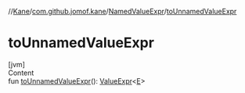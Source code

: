 //[Kane](../../index.md)/[com.github.jomof.kane](../index.md)/[NamedValueExpr](index.md)/[toUnnamedValueExpr](to-unnamed-value-expr.md)



# toUnnamedValueExpr  
[jvm]  
Content  
fun [toUnnamedValueExpr](to-unnamed-value-expr.md)(): [ValueExpr](../-value-expr/index.md)<[E](index.md)>  



